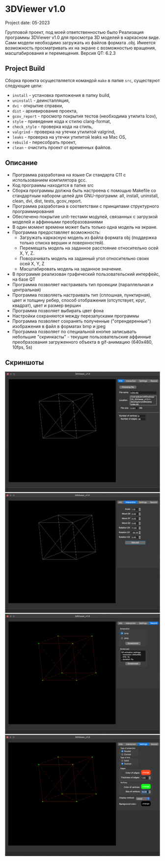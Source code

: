 # 3DViewer v1.0

Project date: 05-2023  

Групповой проект, под моей ответственностью было
Реализация программы 3DViewer v1.0 для просмотра 3D моделей в каркасном виде. Сами модели необходимо загружать из файлов формата .obj. Имеется возможность просматривать их на экране с возможностью вращения, масштабирования и перемещения.
Версия QT: 6.2.3

## Project Build

Сборка проекта осуществляется командой `make` в папке `src`, существуют следующие цели:  
- `install` - установка приложения в папку build,  
- `uninstall` - деинсталляция,  
- `dvi` - открытие справки,  
- `dist` - архивирование проекта,  
- `gcov_report` - просмотр покрытия тестов (необходима утилита lcov),  
- `style` - приведение кода к стилю clang-format,  
- `check_style` - проверка кода на стиль,  
- `valgrind` - проверка на утечки утилитой valgrind,  
- `leaks` - проверка на утечки утилитой leaks на Mac OS,  
- `rebuild` - пересобрать проект,  
- `clean` - очистить проект от временных файлов.

## Описание

- Программа разработана на языке Си стандарта C11 с использованием компилятора gcc.
- Код программы находится в папке src 
- Сборка программы должна быть настроена с помощью Makefile со стандартным набором целей для GNU-программ: all, install, uninstall, clean, dvi, dist, tests, gcov_report.
- Программа разработана в соответствии с принципами структурного программирования
- Обеспечено покрытие unit-тестами модулей, связанных с загрузкой моделей и аффинными преобразованиями
- В один момент времени может быть только одна модель на экране.
- Программа предоставляет возможность:
    - Загружать каркасную модель из файла формата obj (поддержка только списка вершин и поверхностей).
    - Перемещать модель на заданное расстояние относительно осей X, Y, Z.
    - Поворачивать модель на заданный угол относительно своих осей X, Y, Z
    - Масштабировать модель на заданное значение.
- В программе реализован графический пользовательский интерфейс, на базе QT
- Программа позволяет настраивать тип проекции (параллельная и центральная)
- Программа позволяеть настраивать тип (сплошная, пунктирная), цвет и толщину ребер, способ отображения (отсутствует, круг, квадрат), цвет и размер вершин
- Программа позволяет выбирать цвет фона
- Настройки сохраняются между перезапусками программы
 - Программа позволяет сохранять полученные ("отрендеренные") изображения в файл в форматах bmp и jpeg
 - Программа позволяет по специальной кнопке записывать небольшие "скринкасты" - текущие пользовательские аффинные преобразования загруженного объекта в gif-анимацию (640x480, 10fps, 5s)

 ## Скриншоты

 ![info](screenshots/info.png)  
 ![interaction](screenshots/interaction.png)  
 ![record](screenshots/record.png)  
 ![settings](screenshots/settings.png)  
